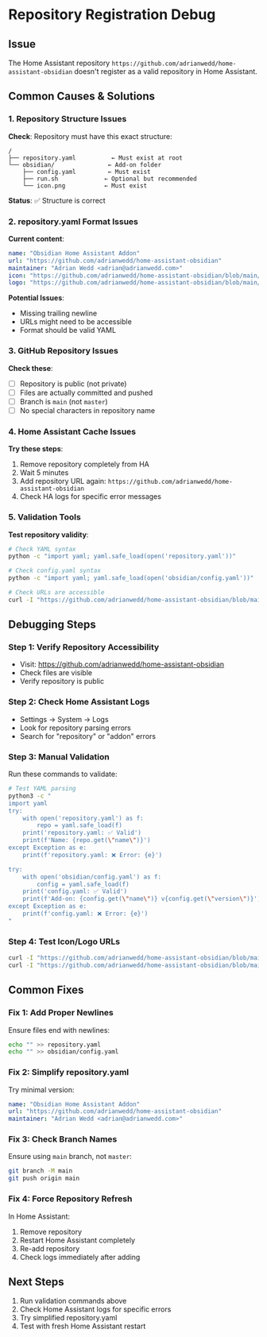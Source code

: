 # Repository Registration Debug

## Issue
The Home Assistant repository `https://github.com/adrianwedd/home-assistant-obsidian` doesn't register as a valid repository in Home Assistant.

## Common Causes & Solutions

### 1. Repository Structure Issues
**Check**: Repository must have this exact structure:
```
/
├── repository.yaml          ← Must exist at root
└── obsidian/               ← Add-on folder
    ├── config.yaml         ← Must exist
    ├── run.sh             ← Optional but recommended
    └── icon.png           ← Must exist
```

**Status**: ✅ Structure is correct

### 2. repository.yaml Format Issues
**Current content**:
```yaml
name: "Obsidian Home Assistant Addon"
url: "https://github.com/adrianwedd/home-assistant-obsidian"
maintainer: "Adrian Wedd <adrian@adrianwedd.com>"
icon: "https://github.com/adrianwedd/home-assistant-obsidian/blob/main/obsidian/icon.png?raw=true"
logo: "https://github.com/adrianwedd/home-assistant-obsidian/blob/main/obsidian/logo.png?raw=true"
```

**Potential Issues**:
- Missing trailing newline
- URLs might need to be accessible
- Format should be valid YAML

### 3. GitHub Repository Issues
**Check these**:
- [ ] Repository is public (not private)
- [ ] Files are actually committed and pushed
- [ ] Branch is `main` (not `master`)
- [ ] No special characters in repository name

### 4. Home Assistant Cache Issues
**Try these steps**:
1. Remove repository completely from HA
2. Wait 5 minutes
3. Add repository URL again: `https://github.com/adrianwedd/home-assistant-obsidian`
4. Check HA logs for specific error messages

### 5. Validation Tools

**Test repository validity**:
```bash
# Check YAML syntax
python -c "import yaml; yaml.safe_load(open('repository.yaml'))"

# Check config.yaml syntax
python -c "import yaml; yaml.safe_load(open('obsidian/config.yaml'))"

# Check URLs are accessible
curl -I "https://github.com/adrianwedd/home-assistant-obsidian/blob/main/obsidian/icon.png?raw=true"
```

## Debugging Steps

### Step 1: Verify Repository Accessibility
- Visit: https://github.com/adrianwedd/home-assistant-obsidian
- Check files are visible
- Verify repository is public

### Step 2: Check Home Assistant Logs
- Settings → System → Logs
- Look for repository parsing errors
- Search for "repository" or "addon" errors

### Step 3: Manual Validation
Run these commands to validate:
```bash
# Test YAML parsing
python3 -c "
import yaml
try:
    with open('repository.yaml') as f:
        repo = yaml.safe_load(f)
    print('repository.yaml: ✅ Valid')
    print(f'Name: {repo.get(\"name\")}')
except Exception as e:
    print(f'repository.yaml: ❌ Error: {e}')

try:
    with open('obsidian/config.yaml') as f:
        config = yaml.safe_load(f)
    print('config.yaml: ✅ Valid')
    print(f'Add-on: {config.get(\"name\")} v{config.get(\"version\")}')
except Exception as e:
    print(f'config.yaml: ❌ Error: {e}')
"
```

### Step 4: Test Icon/Logo URLs
```bash
curl -I "https://github.com/adrianwedd/home-assistant-obsidian/blob/main/obsidian/icon.png?raw=true"
curl -I "https://github.com/adrianwedd/home-assistant-obsidian/blob/main/obsidian/logo.png?raw=true"
```

## Common Fixes

### Fix 1: Add Proper Newlines
Ensure files end with newlines:
```bash
echo "" >> repository.yaml
echo "" >> obsidian/config.yaml
```

### Fix 2: Simplify repository.yaml
Try minimal version:
```yaml
name: "Obsidian Home Assistant Addon"
url: "https://github.com/adrianwedd/home-assistant-obsidian"
maintainer: "Adrian Wedd <adrian@adrianwedd.com>"
```

### Fix 3: Check Branch Names
Ensure using `main` branch, not `master`:
```bash
git branch -M main
git push origin main
```

### Fix 4: Force Repository Refresh
In Home Assistant:
1. Remove repository
2. Restart Home Assistant completely
3. Re-add repository
4. Check logs immediately after adding

## Next Steps
1. Run validation commands above
2. Check Home Assistant logs for specific errors
3. Try simplified repository.yaml
4. Test with fresh Home Assistant restart
